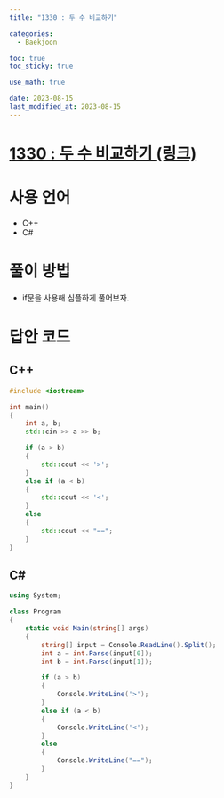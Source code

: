 ```yaml
---
title: "1330 : 두 수 비교하기" 

categories:
  - Baekjoon

toc: true
toc_sticky: true

use_math: true

date: 2023-08-15
last_modified_at: 2023-08-15
---
```


# [1330 : 두 수 비교하기 (링크)](https://www.acmicpc.net/problem/1330)

# 사용 언어
- C++
- C#

# 풀이 방법
- if문을 사용해 심플하게 풀어보자.

# 답안 코드

## C++

```cpp
#include <iostream>

int main()
{
	int a, b;
	std::cin >> a >> b;

    if (a > b)
    {
        std::cout << '>';
    }
    else if (a < b)
    {
        std::cout << '<';
    }
    else
    {
        std::cout << "==";
    }
}
```

## C#

```cs
using System;

class Program
{
    static void Main(string[] args)
    {
        string[] input = Console.ReadLine().Split();
        int a = int.Parse(input[0]);
        int b = int.Parse(input[1]);

        if (a > b)
        {
            Console.WriteLine('>');
        }
        else if (a < b)
        {
            Console.WriteLine('<');
        }
        else
        {
            Console.WriteLine("==");
        }
    }
}
```